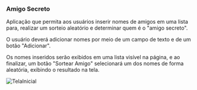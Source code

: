 ### Amigo Secreto

Aplicação que permita aos usuários inserir nomes de amigos em uma lista para, realizar um sorteio aleatório e determinar quem é o "amigo secreto".

O usuário deverá adicionar nomes por meio de um campo de texto e de um botão "Adicionar".

Os nomes inseridos serão exibidos em uma lista visível na página, e ao finalizar, 
um botão "Sortear Amigo" selecionará um dos nomes de forma aleatória, exibindo o resultado na tela.


![TelaInicial](https://github.com/user-attachments/assets/55782a45-7fa4-41dd-915c-664993746626)
